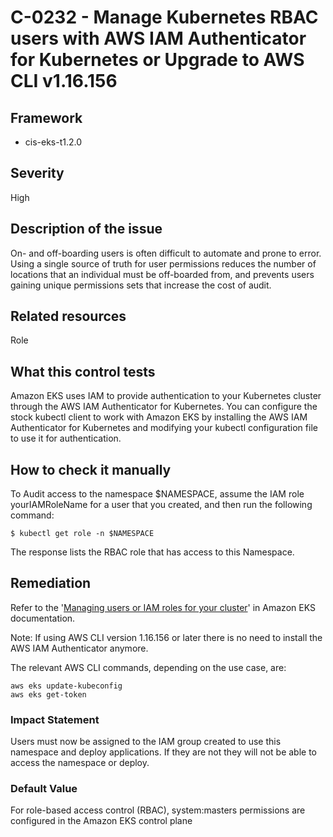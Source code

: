 # C-0232 - Manage Kubernetes RBAC users with AWS IAM Authenticator for Kubernetes or Upgrade to AWS CLI v1.16.156

## Framework
* cis-eks-t1.2.0
 
## Severity
High

## Description of the issue
On- and off-boarding users is often difficult to automate and prone to error. Using a single source of truth for user permissions reduces the number of locations that an individual must be off-boarded from, and prevents users gaining unique permissions sets that increase the cost of audit.
 
## Related resources
Role
 
## What this control tests 
Amazon EKS uses IAM to provide authentication to your Kubernetes cluster through the AWS IAM Authenticator for Kubernetes. You can configure the stock kubectl client to work with Amazon EKS by installing the AWS IAM Authenticator for Kubernetes and modifying your kubectl configuration file to use it for authentication.
 
## How to check it manually 
To Audit access to the namespace $NAMESPACE, assume the IAM role yourIAMRoleName for a user that you created, and then run the following command:

 
```
$ kubectl get role -n $NAMESPACE

```
 The response lists the RBAC role that has access to this Namespace.
 
## Remediation
Refer to the '[Managing users or IAM roles for your cluster](https://docs.aws.amazon.com/eks/latest/userguide/add-user-role.html)' in Amazon EKS documentation.

 Note: If using AWS CLI version 1.16.156 or later there is no need to install the AWS IAM Authenticator anymore.

 The relevant AWS CLI commands, depending on the use case, are:

 
```
aws eks update-kubeconfig
aws eks get-token

```
 
### Impact Statement
Users must now be assigned to the IAM group created to use this namespace and deploy applications. If they are not they will not be able to access the namespace or deploy.
 
### Default Value
For role-based access control (RBAC), system:masters permissions are configured in the Amazon EKS control plane
 
